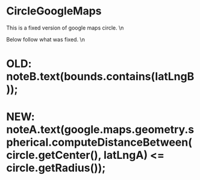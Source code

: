 # CircleGoogleMaps

This is a fixed version of google maps circle. \n

Below follow what was fixed. \n

# OLD: noteB.text(bounds.contains(latLngB));
# NEW: noteA.text(google.maps.geometry.spherical.computeDistanceBetween(circle.getCenter(), latLngA) <= circle.getRadius());

